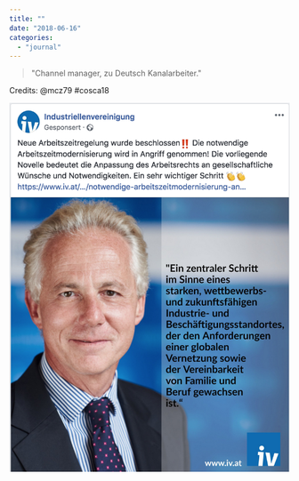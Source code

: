 ```yaml
---
title: ""
date: "2018-06-16"
categories: 
  - "journal"
---
```


> "Channel manager, zu Deutsch Kanalarbeiter."

Credits: @mcz79 #cosca18

![](images/8b5b003938.jpg)

